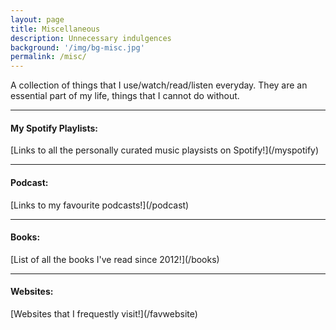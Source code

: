 ```yaml
---
layout: page
title: Miscellaneous
description: Unnecessary indulgences
background: '/img/bg-misc.jpg'
permalink: /misc/
---
```


A collection of things that I use/watch/read/listen everyday. They are an essential part of my life, things that I cannot do without.

<hr>
<h4>My Spotify Playlists:</h4>
[Links to all the personally curated music playsists on Spotify!](/myspotify)
<hr>


<h4>Podcast:</h4>
[Links to my favourite podcasts!](/podcast)
<hr>


<h4>Books:</h4>
[List of all the books I've read since 2012!](/books)
<hr>


<h4>Websites:</h4>
[Websites that I frequestly visit!](/favwebsite)